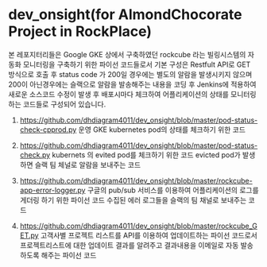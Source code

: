 # dev_onsight(for AlmondChocorate Project in RockPlace)

본 레포지터리들은 Google GKE 상에서 구축하였던 rockcube 라는 빌링시스템의 자동화 모니터링을 구축하기 위한 파이선 코드들로서 
기본 구성은 Restfult API로 GET 방식으로 호출 후 status code 가 200일 경우에는 별도의 알람을 발생시키지 않으며 
200이 아닌경우에는 슬랙으로 알람을 발송해주는 내용을 코딩 후 Jenkins에 적용하여 새로운 소스코드 수정이 발생 후 배포시마다 
체크하여 어플리케이션의 상태를 모니터링하는 코드들로 구성되어 있습니다.

1. https://github.com/dhdiagram4011/dev_onsight/blob/master/pod-status-check-cpprod.py
운영 GKE kubernetes pod의 상태를 체크하기 위한 코드


2. https://github.com/dhdiagram4011/dev_onsight/blob/master/pod-status-check.py
kubernets 의 evited pod를 체크하기 위한 코드
evicted pod가 발생하면 슬랙 팀 체널로 알람을 보내주는 코드


3. https://github.com/dhdiagram4011/dev_onsight/blob/master/rockcube-app-error-logger.py
구글의 pub/sub 서비스를 이용하여 어플리케이션의 로그를 게더링 하기 위한 파이선 코드
수집된 에러 로그들을 슬랙의 팀 채널로 보내주는 코드


4. https://github.com/dhdiagram4011/dev_onsight/blob/master/rockcube_GET.py
고객사별 프로젝트 리스트를 API를 이용하여 업데이트하는 파이선 코드로서 프로젝트리스트에 대한 업데이트 결과를 알려주고 결과내용을 이메일로 자동
발송하도록 해주는 파이선 코드
